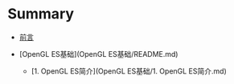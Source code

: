 # Summary

* [前言](README.md)

* [OpenGL ES基础](OpenGL ES基础/README.md)
  * [1. OpenGL ES简介](OpenGL ES基础/1. OpenGL ES简介.md)



